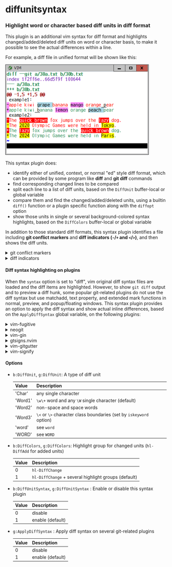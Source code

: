 # diffunitsyntax

### Highlight word or character based diff units in diff format

This plugin is an additional vim syntax for diff format and highlights
changed/added/deleted diff units on word or character basis, to make it
possible to see the actual differences within a line.

For example, a diff file in unified format will be shown like this:

![unified](unified.png)

This syntax plugin does:
* identify either of unified, context, or normal "ed" style diff format, which
  can be provided by some program like **diff** and **git diff** commands
* find corresponding changed lines to be compared
* split each line to a list of diff units, based on the `DiffUnit`
  buffer-local or global variable
* compare them and find the changed/added/deleted units, using a builtin
  `diff()` function or a plugin specific function along with the `diffopt`
  option
* show those units in single or several background-colored syntax highlights,
  based on the `DiffColors` buffer-local or global variable

In addition to those standard diff formats, this syntax plugin identifies a
file including **git conflict markers** and **diff indicators (`-`/`+` and
`<`/`>`)**, and then shows the diff units.
 
<details>
<summary>git conflict markers</summary>

![gitconflict](gitconflict.png)
</details>
<details>
<summary>diff indicators</summary>

![diffindicator](diffindicator.png)
</details>

#### Diff syntax highlighting on plugins

When the `syntax` option is set to "diff", vim original diff syntax files are
loaded and the diff items are highlighted. However, to show `git diff` output
and to preview a diff hunk, some popular git-related plugins do not use the
diff syntax but use matchadd, text property, and extended mark functions in
normal, preview, and popup/floating windows. This syntax plugin provides an
option to apply the diff syntax and show actual inline differences, based on
the `ApplyDiffSyntax` global variable, on the following plugins:

<details>
<summary>vim-fugitive</summary>

![fugitive](fugitive.png)
[vim-fugitive](https://github.com/tpope/vim-fugitive)
</details>
<details>
<summary>neogit</summary>

![neogit](neogit.png)
[neogit](https://github.com/NeogitOrg/neogit)
</details>
<details>
<summary>vim-gin</summary>

![gin](gin.png)
[vim-gin](https://github.com/lambdalisue/vim-gin)
</details>
<details>
<summary>gtsigns.nvim</summary>

![gitsigns](gitsigns.png)
[gitsigns.nvim](https://github.com/lewis6991/gitsigns.nvim)
</details>
<details>
<summary>vim-gitgutter</summary>

![gitgutter](gitgutter.png)
[vim-gitgutter](https://github.com/airblade/vim-gitgutter)
</details>
<details>
<summary>vim-signify</summary>

![signify](signify.png)
[vim-signify](https://github.com/mhinz/vim-signify)
</details>

#### Options

* `b:DiffUnit`, `g:DiffUnit`: A type of diff unit

  | Value | Description |
  | --- | --- |
  | 'Char' | any single character |
  | 'Word1' | `\w\+` word and any `\W` single character (default) |
  | 'Word2' | non-space and space words |
  | 'Word3' | `\<` or `\>` character class boundaries (set by `iskeyword` option) |
  | 'word' | see `word` |
  | 'WORD' | see `WORD` |

* `b:DiffColors`, `g:DiffColors`: Highlight group for changed units (`hl-DiffAdd` for added units)

  | Value | Description |
  | --- | --- |
  | 0 | `hl-DiffChange` |
  | 1 | `hl-DiffChange` + several highlight groups (default) |

* `b:DiffUnitSyntax`, `g:DiffUnitSyntax` : Enable or disable this syntax plugin

  | Value | Description |
  | --- | --- |
  | 0 | disable |
  | 1 | enable (default) |

* `g:ApplyDiffSyntax` : Apply diff syntax on several git-related plugins

  | Value | Description |
  | --- | --- |
  | 0 | disable |
  | 1 | enable (default) |
